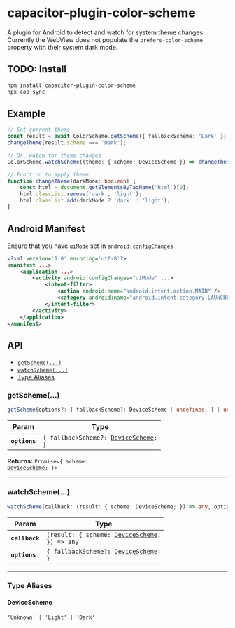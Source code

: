 # capacitor-plugin-color-scheme

A plugin for Android to detect and watch for system theme changes. Currently the WebView does not populate the `prefers-color-scheme` property with their system dark mode.

## TODO: Install

```bash
npm install capacitor-plugin-color-scheme
npx cap sync
```

## Example

```typescript
// Set current theme
const result = await ColorScheme.getScheme({ fallbackScheme: 'Dark' });
changeTheme(result.scheme === 'Dark');

// Or, watch for theme changes
ColorScheme.watchScheme((theme: { scheme: DeviceScheme }) => changeTheme(theme === 'Dark'), { fallbackScheme: 'Dark');

// Function to apply theme
function changeTheme(darkMode: boolean) {
    const html = document.getElementsByTagName('html')[0];
    html.classList.remove('dark', 'light');
    html.classList.add(darkMode ? 'dark' : 'light');
}
```

## Android Manifest

Ensure that you have `uiMode` set in `android:configChanges`

```xml
<?xml version='1.0' encoding='utf-8'?>
<manifest ...>
    <application ...>
        <activity android:configChanges="uiMode" ...>
            <intent-filter>
                <action android:name="android.intent.action.MAIN" />
                <category android:name="android.intent.category.LAUNCHER" />
            </intent-filter>
        </activity>
    </application>
</manifest>
```

## API

<docgen-index>

- [`getScheme(...)`](#getscheme)
- [`watchScheme(...)`](#watchscheme)
- [Type Aliases](#type-aliases)

</docgen-index>

<docgen-api>
<!--Update the source file JSDoc comments and rerun docgen to update the docs below-->

### getScheme(...)

```typescript
getScheme(options?: { fallbackScheme?: DeviceScheme | undefined; } | undefined) => Promise<{ scheme: DeviceScheme; }>
```

| Param         | Type                                                                        |
| ------------- | --------------------------------------------------------------------------- |
| **`options`** | <code>{ fallbackScheme?: <a href="#devicescheme">DeviceScheme</a>; }</code> |

**Returns:** <code>Promise&lt;{ scheme: <a href="#devicescheme">DeviceScheme</a>; }&gt;</code>

---

### watchScheme(...)

```typescript
watchScheme(callback: (result: { scheme: DeviceScheme; }) => any, options?: { fallbackScheme?: DeviceScheme | undefined; } | undefined) => Promise<void>
```

| Param          | Type                                                                                   |
| -------------- | -------------------------------------------------------------------------------------- |
| **`callback`** | <code>(result: { scheme: <a href="#devicescheme">DeviceScheme</a>; }) =&gt; any</code> |
| **`options`**  | <code>{ fallbackScheme?: <a href="#devicescheme">DeviceScheme</a>; }</code>            |

---

### Type Aliases

#### DeviceScheme

<code>'Unknown' | 'Light' | 'Dark'</code>

</docgen-api>

